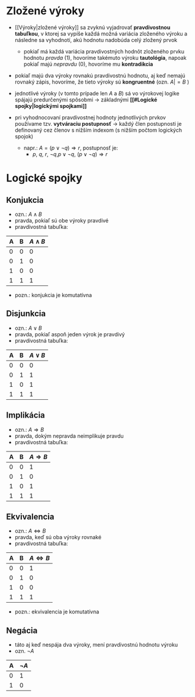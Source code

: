 # Zložené výroky
- [[Výroky|zložené výroky]] sa zvyknú vyjadrovať **pravdivostnou tabuľkou**, v ktorej sa vypíše každá možná variácia zloženého výroku a následne sa vyhodnotí, akú hodnotu nadobúda celý zložený prvok
	- pokiaľ má každá variácia pravdivostných hodnôt zloženého prvku hodnotu _pravda_ (1), hovoríme takémuto výroku **tautológia**, napoak pokiaľ majú _nepravdu_ (0), hovoríme mu **kontradikcia**

- pokiaľ majú dva výroky rovnakú pravdivostnú hodnotu, aj keď nemajú rovnaký zápis, hovoríme, že tieto výroky sú **kongruentné** (ozn. $A|=B$ )

- jednotlivé výroky (v tomto prípade len $A$ a $B$) sá vo výrokovej logike spájajú predurčenými spôsobmi -> základnými **[[#Logické spojky|logickými spojkami]]**

- pri vyhodnocovaní pravdivostnej hodnoty jednotlivých prvkov používame tzv. **vytváraciu postupnosť** -> každý člen postupnosti je definovaný cez členov s nižším indexom (s nižším počtom logických spojok)
	- napr.: $A=(p\vee \neg q) \Rightarrow r$, postupnosť je:
		- $p$, $q$, $r$, $\neg q$,$p\vee \neg q$, $(p\vee \neg q) \Rightarrow r$


# Logické spojky
## Konjukcia
- ozn.: $A \wedge B$
- pravda, pokiaľ sú obe výroky pravdivé
- pravdivostná tabuľka:

A|B|$A\wedge B$
------------ | ------------| ------------
0|0|0
0|1|0
1|0|0
1|1|1

- pozn.: konjukcia je komutatívna

## Disjunkcia
- ozn.: $A \vee B$
- pravda, pokiaľ aspoň jeden výrok je pravdivý
- pravdivostná tabuľka:

A|B|$A\vee B$
------------ | ------------| ------------
0|0|0
0|1|1
1|0|1
1|1|1


## Implikácia
- ozn.: $A \Rightarrow B$
- pravda, dokým nepravda neimplikuje pravdu
- pravdivostná tabuľka:

A|B|$A\Rightarrow B$
------------ | ------------| ------------
0|0|1
0|1|0
1|0|1
1|1|1

## Ekvivalencia
- ozn.: $A \Leftrightarrow B$
- pravda, keď sú oba výroky rovnaké
- pravdivostná tabuľka:

A|B|$A\Leftrightarrow B$
------------ | ------------| ------------
0|0|1
0|1|0
1|0|0
1|1|1

- pozn.: ekvivalencia je komutatívna

## Negácia
- táto aj keď nespája dva výroky, mení pravdivostnú hodnotu výroku
- ozn. $\neg A$

A|$\neg A$
--|--
0|1
1|0
